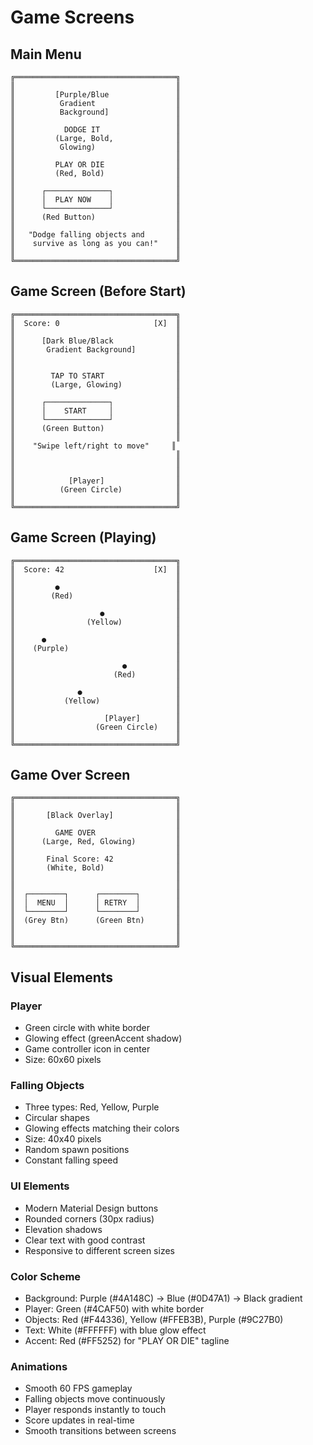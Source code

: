 # Game Screens

## Main Menu
```
╔════════════════════════════════════╗
║                                    ║
║         [Purple/Blue               ║
║          Gradient                  ║
║          Background]               ║
║                                    ║
║           DODGE IT                 ║
║         (Large, Bold,              ║
║          Glowing)                  ║
║                                    ║
║         PLAY OR DIE                ║
║         (Red, Bold)                ║
║                                    ║
║      ┌──────────────┐              ║
║      │  PLAY NOW    │              ║
║      └──────────────┘              ║
║      (Red Button)                  ║
║                                    ║
║   "Dodge falling objects and       ║
║    survive as long as you can!"    ║
║                                    ║
╚════════════════════════════════════╝
```

## Game Screen (Before Start)
```
╔════════════════════════════════════╗
║  Score: 0                     [X]  ║
║                                    ║
║      [Dark Blue/Black              ║
║       Gradient Background]         ║
║                                    ║
║                                    ║
║        TAP TO START                ║
║        (Large, Glowing)            ║
║                                    ║
║      ┌──────────────┐              ║
║      │    START     │              ║
║      └──────────────┘              ║
║      (Green Button)                ║
║                                    ║
║    "Swipe left/right to move"     ║
║                                    ║
║                                    ║
║                                    ║
║            [Player]                ║
║          (Green Circle)            ║
║                                    ║
╚════════════════════════════════════╝
```

## Game Screen (Playing)
```
╔════════════════════════════════════╗
║  Score: 42                    [X]  ║
║                                    ║
║         ●                          ║
║        (Red)                       ║
║                                    ║
║                   ●                ║
║                (Yellow)            ║
║                                    ║
║      ●                             ║
║    (Purple)                        ║
║                                    ║
║                        ●           ║
║                      (Red)         ║
║                                    ║
║              ●                     ║
║           (Yellow)                 ║
║                                    ║
║                    [Player]        ║
║                  (Green Circle)    ║
║                                    ║
╚════════════════════════════════════╝
```

## Game Over Screen
```
╔════════════════════════════════════╗
║                                    ║
║       [Black Overlay]              ║
║                                    ║
║         GAME OVER                  ║
║      (Large, Red, Glowing)         ║
║                                    ║
║       Final Score: 42              ║
║       (White, Bold)                ║
║                                    ║
║                                    ║
║  ┌────────┐      ┌────────┐        ║
║  │  MENU  │      │ RETRY  │        ║
║  └────────┘      └────────┘        ║
║  (Grey Btn)      (Green Btn)       ║
║                                    ║
║                                    ║
╚════════════════════════════════════╝
```

## Visual Elements

### Player
- Green circle with white border
- Glowing effect (greenAccent shadow)
- Game controller icon in center
- Size: 60x60 pixels

### Falling Objects
- Three types: Red, Yellow, Purple
- Circular shapes
- Glowing effects matching their colors
- Size: 40x40 pixels
- Random spawn positions
- Constant falling speed

### UI Elements
- Modern Material Design buttons
- Rounded corners (30px radius)
- Elevation shadows
- Clear text with good contrast
- Responsive to different screen sizes

### Color Scheme
- Background: Purple (#4A148C) → Blue (#0D47A1) → Black gradient
- Player: Green (#4CAF50) with white border
- Objects: Red (#F44336), Yellow (#FFEB3B), Purple (#9C27B0)
- Text: White (#FFFFFF) with blue glow effect
- Accent: Red (#FF5252) for "PLAY OR DIE" tagline

### Animations
- Smooth 60 FPS gameplay
- Falling objects move continuously
- Player responds instantly to touch
- Score updates in real-time
- Smooth transitions between screens
